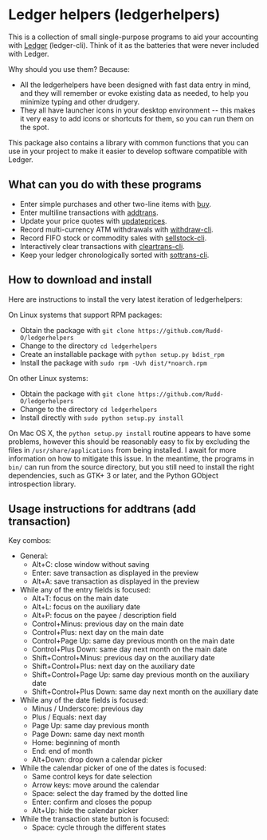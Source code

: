 Ledger helpers (ledgerhelpers)
============================

This is a collection of small single-purpose programs to aid your accounting
with [Ledger](https://github.com/ledger/ledger) (ledger-cli).  Think of it
as the batteries that were never included with Ledger.

Why should you use them?  Because:


* All the ledgerhelpers have been designed with fast data entry in mind,
  and they will remember or evoke existing data as needed, to help you minimize
  typing and other drudgery.
* They all have launcher icons in your desktop environment -- this makes it
  very easy to add icons or shortcuts for them, so you can run them on the spot.

This package also contains a library with common functions that you can use
in your project to make it easier to develop software compatible with Ledger.

What can you do with these programs
-----------------------------------

* Enter simple purchases and other two-line items with
  [buy](https://github.com/Rudd-O/ledgerhelpers/blob/master/bin/buy).
* Enter multiline transactions with
  [addtrans](https://github.com/Rudd-O/ledgerhelpers/blob/master/bin/addtrans).
* Update your price quotes with
  [updateprices](https://github.com/Rudd-O/ledgerhelpers/blob/master/bin/updateprices).
* Record multi-currency ATM withdrawals with
  [withdraw-cli](https://github.com/Rudd-O/ledgerhelpers/blob/master/bin/withdraw-cli).
* Record FIFO stock or commodity sales with
  [sellstock-cli](https://github.com/Rudd-O/ledgerhelpers/blob/master/bin/sellstock).
* Interactively clear transactions with
  [cleartrans-cli](https://github.com/Rudd-O/ledgerhelpers/blob/master/bin/cleartrans-cli).
* Keep your ledger chronologically sorted with
  [sottrans-cli](https://github.com/Rudd-O/ledgerhelpers/blob/master/bin/sorttrans-cli).

How to download and install
---------------------------

Here are instructions to install the very latest iteration of ledgerhelpers:

On Linux systems that support RPM packages:

* Obtain the package with `git clone https://github.com/Rudd-O/ledgerhelpers`
* Change to the directory `cd ledgerhelpers`
* Create an installable package with `python setup.py bdist_rpm`
* Install the package with `sudo rpm -Uvh dist/*noarch.rpm`

On other Linux systems:

* Obtain the package with `git clone https://github.com/Rudd-O/ledgerhelpers`
* Change to the directory `cd ledgerhelpers`
* Install directly with `sudo python setup.py install`

On Mac OS X, the `python setup.py install` routine appears to have some problems,
however this should be reasonably easy to fix by excluding the files in
`/usr/share/applications` from being installed.  I await for more information
on how to mitigate this issue.  In the meantime, the programs in `bin/` can run
from the source directory, but you still need to install the right dependencies,
such as GTK+ 3 or later, and the Python GObject introspection library.

Usage instructions for addtrans (add transaction)
-------------------------------------------------

Key combos:

* General:
  * Alt+C: close window without saving
  * Enter: save transaction as displayed in the preview
  * Alt+A: save transaction as displayed in the preview
* While any of the entry fields is focused:
  * Alt+T: focus on the main date
  * Alt+L: focus on the auxiliary date
  * Alt+P: focus on the payee / description field
  * Control+Minus: previous day on the main date
  * Control+Plus: next day on the main date
  * Control+Page Up: same day previous month on the main date
  * Control+Plus Down: same day next month on the main date
  * Shift+Control+Minus: previous day on the auxiliary date
  * Shift+Control+Plus: next day on the auxiliary date
  * Shift+Control+Page Up: same day previous month on the auxiliary date
  * Shift+Control+Plus Down: same day next month on the auxiliary date
* While any of the date fields is focused:
  * Minus / Underscore: previous day
  * Plus / Equals: next day
  * Page Up: same day previous month
  * Page Down: same day next month
  * Home: beginning of month
  * End: end of month
  * Alt+Down: drop down a calendar picker
* While the calendar picker of one of the dates is focused:
  * Same control keys for date selection
  * Arrow keys: move around the calendar
  * Space: select the day framed by the dotted line
  * Enter: confirm and closes the popup
  * Alt+Up: hide the calendar picker
* While the transaction state button is focused:
  * Space: cycle through the different states
